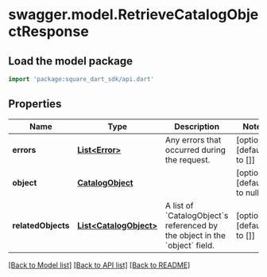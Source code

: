 # swagger.model.RetrieveCatalogObjectResponse

## Load the model package
```dart
import 'package:square_dart_sdk/api.dart'
```

## Properties
Name | Type | Description | Notes
------------ | ------------- | ------------- | -------------
**errors** | [**List&lt;Error&gt;**](Error.md) | Any errors that occurred during the request. | [optional] [default to []]
**object** | [**CatalogObject**](CatalogObject.md) |  | [optional] [default to null]
**relatedObjects** | [**List&lt;CatalogObject&gt;**](CatalogObject.md) | A list of &#x60;CatalogObject&#x60;s referenced by the object in the &#x60;object&#x60; field. | [optional] [default to []]

[[Back to Model list]](../README.md#documentation-for-models) [[Back to API list]](../README.md#documentation-for-api-endpoints) [[Back to README]](../README.md)

